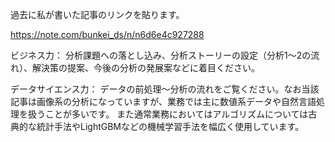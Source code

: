 
過去に私が書いた記事のリンクを貼ります。

https://note.com/bunkei_ds/n/n6d6e4c927288

ビジネス力：
分析課題への落とし込み、分析ストーリーの設定（分析1～2の流れ）、解決策の提案、今後の分析の発展案などに着目ください。

データサイエンス力：
データの前処理～分析の流れをご覧ください。なお当該記事は画像系の分析になっていますが、業務では主に数値系データや自然言語処理を扱うことが多いです。
また通常業務においてはアルゴリズムについては古典的な統計手法やLightGBMなどの機械学習手法を幅広く使用しています。




